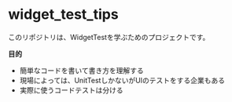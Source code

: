 # widget_test_tips
このリポジトリは、WidgetTestを学ぶためのプロジェクトです。

**目的**
* 簡単なコードを書いて書き方を理解する
* 現場によっては、UnitTestしかないがUIのテストをする企業もある
* 実際に使うコードテストは分ける
